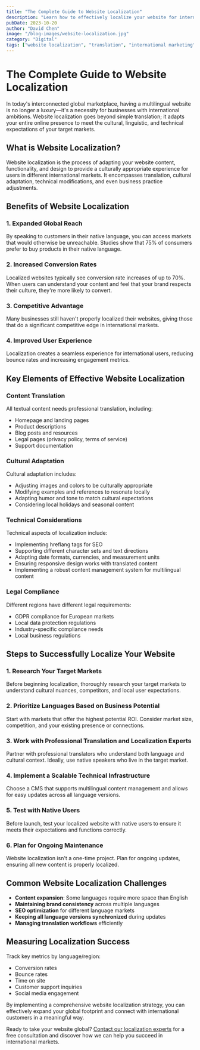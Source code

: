 ```yaml
---
title: "The Complete Guide to Website Localization"
description: "Learn how to effectively localize your website for international markets to increase your global reach and conversion rates."
pubDate: 2023-10-20
author: "David Chen"
image: "/blog-images/website-localization.jpg"
category: "Digital"
tags: ["website localization", "translation", "international marketing", "global business"]
---
```


# The Complete Guide to Website Localization

In today's interconnected global marketplace, having a multilingual website is no longer a luxury—it's a necessity for businesses with international ambitions. Website localization goes beyond simple translation; it adapts your entire online presence to meet the cultural, linguistic, and technical expectations of your target markets.

## What is Website Localization?

Website localization is the process of adapting your website content, functionality, and design to provide a culturally appropriate experience for users in different international markets. It encompasses translation, cultural adaptation, technical modifications, and even business practice adjustments.

## Benefits of Website Localization

### 1. Expanded Global Reach

By speaking to customers in their native language, you can access markets that would otherwise be unreachable. Studies show that 75% of consumers prefer to buy products in their native language.

### 2. Increased Conversion Rates

Localized websites typically see conversion rate increases of up to 70%. When users can understand your content and feel that your brand respects their culture, they're more likely to convert.

### 3. Competitive Advantage

Many businesses still haven't properly localized their websites, giving those that do a significant competitive edge in international markets.

### 4. Improved User Experience

Localization creates a seamless experience for international users, reducing bounce rates and increasing engagement metrics.

## Key Elements of Effective Website Localization

### Content Translation

All textual content needs professional translation, including:
- Homepage and landing pages
- Product descriptions
- Blog posts and resources
- Legal pages (privacy policy, terms of service)
- Support documentation

### Cultural Adaptation

Cultural adaptation includes:
- Adjusting images and colors to be culturally appropriate
- Modifying examples and references to resonate locally
- Adapting humor and tone to match cultural expectations
- Considering local holidays and seasonal content

### Technical Considerations

Technical aspects of localization include:
- Implementing hreflang tags for SEO
- Supporting different character sets and text directions
- Adapting date formats, currencies, and measurement units
- Ensuring responsive design works with translated content
- Implementing a robust content management system for multilingual content

### Legal Compliance

Different regions have different legal requirements:
- GDPR compliance for European markets
- Local data protection regulations
- Industry-specific compliance needs
- Local business regulations

## Steps to Successfully Localize Your Website

### 1. Research Your Target Markets

Before beginning localization, thoroughly research your target markets to understand cultural nuances, competitors, and local user expectations.

### 2. Prioritize Languages Based on Business Potential

Start with markets that offer the highest potential ROI. Consider market size, competition, and your existing presence or connections.

### 3. Work with Professional Translation and Localization Experts

Partner with professional translators who understand both language and cultural context. Ideally, use native speakers who live in the target market.

### 4. Implement a Scalable Technical Infrastructure

Choose a CMS that supports multilingual content management and allows for easy updates across all language versions.

### 5. Test with Native Users

Before launch, test your localized website with native users to ensure it meets their expectations and functions correctly.

### 6. Plan for Ongoing Maintenance

Website localization isn't a one-time project. Plan for ongoing updates, ensuring all new content is properly localized.

## Common Website Localization Challenges

- **Content expansion**: Some languages require more space than English
- **Maintaining brand consistency** across multiple languages
- **SEO optimization** for different language markets
- **Keeping all language versions synchronized** during updates
- **Managing translation workflows** efficiently

## Measuring Localization Success

Track key metrics by language/region:
- Conversion rates
- Bounce rates
- Time on site
- Customer support inquiries
- Social media engagement

By implementing a comprehensive website localization strategy, you can effectively expand your global footprint and connect with international customers in a meaningful way.

Ready to take your website global? [Contact our localization experts](/contact) for a free consultation and discover how we can help you succeed in international markets.